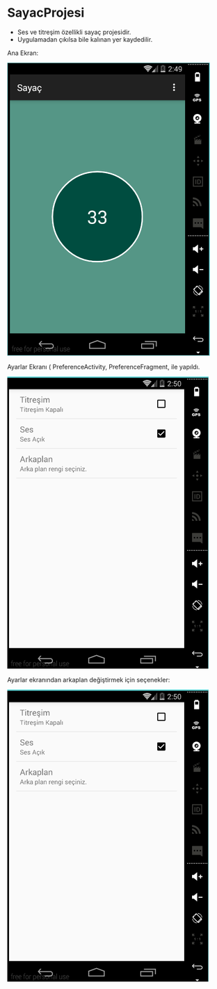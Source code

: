 # SayacProjesi
* Ses ve titreşim özellikli sayaç projesidir. 
* Uygulamadan çıkılsa bile kalınan yer kaydedilir.

Ana Ekran:

![alt text](https://github.com/ZoneLearning/SayacProjesi/blob/master/ScreenShot/AnaEkran.PNG "ana ekran")

Ayarlar Ekranı ( PreferenceActivity, PreferenceFragment, <PreferenceScreen> ile yapıldı.

![alt text](https://github.com/ZoneLearning/SayacProjesi/blob/master/ScreenShot/Ayarlar.PNG "ana ekran")

Ayarlar ekranından arkaplan değiştirmek için seçenekler:

![alt text](https://github.com/ZoneLearning/SayacProjesi/blob/master/ScreenShot/Ayarlar.PNG "ana ekran")


